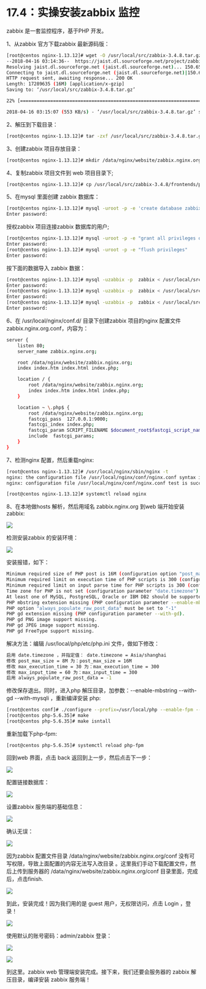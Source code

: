 # 17.4：实操安装zabbix 监控

zabbix 是一套监控程序，基于PHP 开发。

1、从zabbix 官方下载zabbix 最新源码版：

```bash
[root@centos nginx-1.13.12]# wget -O /usr/local/src/zabbix-3.4.8.tar.gz https://jaist.dl.sourceforge.net/project/zabbix/ZABBIX%20Lat
--2018-04-16 03:14:36--  https://jaist.dl.sourceforge.net/project/zabbix/ZABBIX%20Latest%20Stable/3.4.8/zabbix-3.4.8.tar.gz
Resolving jaist.dl.sourceforge.net (jaist.dl.sourceforge.net)... 150.65.7.130, 2001:df0:2ed:feed::feed
Connecting to jaist.dl.sourceforge.net (jaist.dl.sourceforge.net)|150.65.7.130|:443... connected.
HTTP request sent, awaiting response... 200 OK
Length: 17289635 (16M) [application/x-gzip]
Saving to: ‘/usr/local/src/zabbix-3.4.8.tar.gz’

22% [=======================================================================================================>] 17,289,635   495KB/s   in 31s

2018-04-16 03:15:07 (553 KB/s) - ‘/usr/local/src/zabbix-3.4.8.tar.gz’ saved [17289635/17289635]
```

2、解压到下载目录：

```bash
[root@centos nginx-1.13.12]# tar -zxf /usr/local/src/zabbix-3.4.8.tar.gz -C /usr/local/src/
```

3、创建zabbix 项目存放目录：

```bash
[root@centos nginx-1.13.12]# mkdir /data/nginx/website/zabbix.nginx.org
```

4、复制zabbix 项目文件到 web 项目目录下;

```bash
[root@centos nginx-1.13.12]# cp /usr/local/src/zabbix-3.4.8/frontends/php/* /data/nginx/website/zabbix.nginx.org/ -r
```

5、在mysql 里面创建 zabbix 数据库：

```bash
[root@centos nginx-1.13.12]# mysql -uroot -p -e 'create database zabbix character set utf8'
Enter password:
```

授权zabbix 项目连接zabbix 数据库的用户;

```bash
[root@centos nginx-1.13.12]# mysql -uroot -p -e "grant all privileges on zabbix.* to 'zabbix'@'localhost' identified by 'zabbix123'"
Enter password:
[root@centos nginx-1.13.12]# mysql -uroot -p -e "flush privileges"
Enter password:
```

按下面的数据导入 zabbix 数据：

```bash
[root@centos nginx-1.13.12]# mysql -uzabbix -p  zabbix < /usr/local/src/zabbix-3.4.8/database/mysql/schema.sql
Enter password:
[root@centos nginx-1.13.12]# mysql -uzabbix -p  zabbix < /usr/local/src/zabbix-3.4.8/database/mysql/images.sql
Enter password:
[root@centos nginx-1.13.12]# mysql -uzabbix -p  zabbix < /usr/local/src/zabbix-3.4.8/database/mysql/data.sql
Enter password:
```

6、在 /usr/local/nginx/conf.d/ 目录下创建zabbix 项目的nginx 配置文件 zabbix.nginx.org.conf，内容为：

```bash
server {
    listen 80;
    server_name zabbix.nginx.org;

    root /data/nginx/website/zabbix.nginx.org;
    index index.htm index.html index.php;

    location / {
        root /data/nginx/website/zabbix.nginx.org;
        index index.htm index.html index.php;
    }

    location ~ \.php$ {
        root /data/nginx/website/zabbix.nginx.org;
        fastcgi_pass  127.0.0.1:9000;
        fastcgi_index index.php;
        fastcgi_param SCRIPT_FILENAME $document_root$fastcgi_script_name;
        include  fastcgi_params;
    }
}
```

7、检测nginx 配置，然后重载nginx:

```bash
[root@centos nginx-1.13.12]# /usr/local/nginx/sbin/nginx -t
nginx: the configuration file /usr/local/nginx/conf/nginx.conf syntax is ok
nginx: configuration file /usr/local/nginx/conf/nginx.conf test is successful
```

```bash
[root@centos nginx-1.13.12]# systemctl reload nginx
```

8、在本地做hosts 解析，然后用域名 zabbix.nginx.org 到web 端开始安装 zabbix:

![](../.gitbook/assets/20180413115654.jpg)

检测安装zabbix 的安装环境：

![](../.gitbook/assets/20180413115655.jpg)

安装报错，如下：

```bash
Minimum required size of PHP post is 16M (configuration option "post_max_size").
Minimum required limit on execution time of PHP scripts is 300 (configuration option "max_execution_time").
Minimum required limit on input parse time for PHP scripts is 300 (configuration option "max_input_time").
Time zone for PHP is not set (configuration parameter "date.timezone").
At least one of MySQL, PostgreSQL, Oracle or IBM DB2 should be supported.
PHP mbstring extension missing (PHP configuration parameter --enable-mbstring).
PHP option "always_populate_raw_post_data" must be set to "-1"
PHP gd extension missing (PHP configuration parameter --with-gd).
PHP gd PNG image support missing.
PHP gd JPEG image support missing.
PHP gd FreeType support missing.
```

解决方法：编辑 /usr/local/php/etc/php.ini 文件，做如下修改：

```bash
启用 date.timezone ，并指定值： date.timezone = Asia/shanghai
修改 post_max_size = 8M 为：post_max_size = 16M
修改 max_execution_time = 30 为：max_execution_time = 300
修改 max_input_time = 60 为：max_input_time = 300
启用 always_populate_raw_post_data = -1
```

修改保存退出。同时，进入php 解压目录，加参数：--enable-mbstring --with-gd --with-mysqli ，重新编译安装 php:

```bash
[root@centos conf]# ./configure --prefix=/usr/local/php --enable-fpm --with-fpm-user=php-fpm --with-fpm-group=php-fpm --enable-gcov --enable-debug --with-config-file-path=/usr/local/php/etc --with-libxml-dir=/usr/local/libxml2 --with-pcre-regex=/usr/local/pcre --with-zlib=/usr/local/zlib --enable-bcmath --with-curl=/usr/local/curl --with-jpeg-dir --with-png-dir --with-freetype-dir --with-gettext --with-mcrypt --enable-shmop --enable-soap  --enable-mysqlnd --enable-ftp -enable-sockets --enable-exif --disable-ipv6 --enable-mbstring --with-gd --with-mysqli
[root@centos php-5.6.35]# make
[root@centos php-5.6.35]# make isntall
```

重新加载下php-fpm:

```text
[root@centos php-5.6.35]# systemctl reload php-fpm
```

回到web 界面，点击 back 返回到上一步，然后点击下一步：

![](../.gitbook/assets/20180413115657.jpg)

配置链接数据库：

![](../.gitbook/assets/20180413115658.jpg)

设置zabbix 服务端的基础信息：

![](../.gitbook/assets/20180413115659.jpg)

确认无误：

![](../.gitbook/assets/20180413115660.jpg)

因为zabbix 配置文件目录 /data/nginx/website/zabbix.nginx.org/conf 没有可写权限，导致上面配置的内容无法写入改目录  。这里我们手动下载配置文件，然后上传到服务器的   /data/nginx/website/zabbix.nginx.org/conf 目录里面，完成后，点击finish.

![](../.gitbook/assets/20180413115661.png)

到此，安装完成！因为我们用的是 guest 用户，无权限访问，点击 Login ，登录！

![](../.gitbook/assets/20180413115661.jpg)

使用默认的账号密码：admin/zabbix 登录：

![](../.gitbook/assets/20180413115662%20%281%29.jpg)

![](../.gitbook/assets/20180413115663.jpg)

到这里。zabbix web 管理端安装完成。接下来，我们还要会服务器的 zabbix 解压目录，编译安装 zabbix 服务端！




